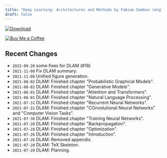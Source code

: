 ```yaml
---
title: "Deep Learning: Architectures and Methods by Fabian Damken (english)"
draft: false
---
```


[![Download](/download.png)](dlam-summary.pdf)

[![Buy Me a Coffee](/kofi.png)](https://ko-fi.com/fdamken)

## Recent Changes
- `2022-09-20` some fixes for DLAM (#16)
- `2021-11-08` Fix DLAM summary.
- `2021-11-08` Unified figure generation.
- `2021-08-02` DLAM: Finished chapter "Probabilistic Graphical Models".
- `2021-08-02` DLAM: Finished chapter "Generative Models".
- `2021-08-01` DLAM: Finished chapter "Attention and Transformers".
- `2021-08-01` DLAM: Finished chapter "Natural Language Processing".
- `2021-07-31` DLAM: Finished chapter "Recurrent Neural Networks".
- `2021-07-31` DLAM: Finished chapter "COnvolutional Neural Networks" and "Computer Vision Tasks".
- `2021-07-30` DLAM: Finished chapter "Training Neural Networks".
- `2021-07-28` DLAM: Finished chapter "Backpropagation".
- `2021-07-28` DLAM: Finished chapter "Optimization".
- `2021-07-26` DLAM: Finished chapter "Introduction".
- `2021-07-26` DLAM: Removed appendix.
- `2021-07-20` DLAM: TeX Skeleton.
- `2021-07-20` DLAM: Planning.
